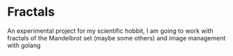 # Fractals

An experimental project for my scientific hobbit, I am going to work with fractals of the Mandelbrot set (maybe some others) and image management with golang

